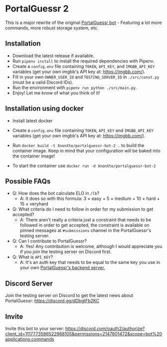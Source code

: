 # PortalGuessr 2

This is a major rewrite of the original [PortalGuessr bot](https://github.com/XnonXte/PortalGuessr-Bot) - Featuring a lot more commands, more robust storage system, etc.

## Installation

- Download the latest release if available.
- Run `pipenv install` to install the required dependencies with Pipenv.
- Create a `config.env` file containing `TOKEN`, `API_KEY`, and `IMGBB_API_KEY` variables (get your own imgbb's API key at: https://imgbb.com/).
- Fill in your own `OWNER_USER_ID` and `TESTING_SERVER_ID` in `./src/const.py` (must be a valid Discord IDs).
- Run the environment with `pipenv run python ./src/main.py`.
- Enjoy! Let me know of what you think of it!

## Installation using docker

- Install latest docker
- Create a `config.env` file containing `TOKEN`, `API_KEY` and `IMGBB_API_KEY` variables (get your own imgbb's API key at: https://imgbb.com/).
- Run `docker build -t XnonXte/portalguessr-bot-2 .` to build the container image. Keep in mind that your configuration will be baked into the container image!

- To start the container use `docker run -d XnonXte/portalguessr-bot-2`


## Possible FAQs

- Q: How does the bot calculate ELO in `/lb`?
  - A: It does so with this formula: 3 × easy + 5 × medium + 10 × hard + 15 × veryhard
- Q: What criteria do I need to follow in order for my submission to get accepted?
  - A: There aren't really a criteria just a constraint that needs to be followed in order to get accepted, the constraint is available on pinned messages at `#submissions` channel in the PortalGuessr's testing server.
- Q: Can I contribute to PortalGuessr?
  - A: Yes! Any contribution is welcome, although I would appreciate you if you join the testing server on Discord first.
- Q: What is `API_KEY`?
  - A: It's an auth key that needs to be equal to the same key you use in your own [PortalGuessr's backend server.](https://github.com/PortalGuessr/PortalGuessr-Backend)

## Discord Server

Join the testing server on Discord to get the latest news about PortalGuessr: https://discord.gg/dDbgtFb2KC

## Invite

Invite this bot to your server: https://discord.com/oauth2/authorize?client_id=1117773586522968105&permissions=2147601472&scope=bot%20applications.commands
